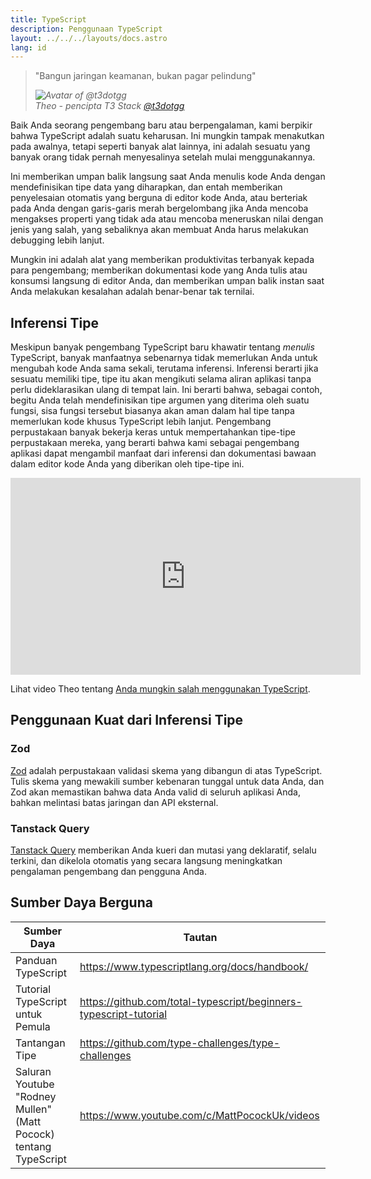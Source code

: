 ```yaml
---
title: TypeScript
description: Penggunaan TypeScript
layout: ../../../layouts/docs.astro
lang: id
---
```


<blockquote className="w-full relative border-l-4 italic bg-t3-purple-200 dark:text-t3-purple-50 text-zinc-900 dark:bg-t3-purple-300/20 p-2 rounded-md text-sm my-3 border-neutral-500 quote">
  <div className="relative w-fit flex items-center justify-center p-1">
    <p className="mb-4 text-lg">
      <span aria-hidden="true">&quot;</span>Bangun jaringan keamanan, bukan pagar pelindung<span aria-hidden="true">&quot;</span>
    </p>
  </div>
  <cite className="flex items-center justify-end pr-4 pb-2">
    <img
      alt="Avatar of @t3dotgg"
      className="w-12 rounded-full bg-neutral-500 [margin-inline-end:16px]"
      src="/images/theo_300x300.webp"
    />
    <div className="flex flex-col items-start not-italic">
      <span className=" text-sm font-semibold">Theo - pencipta T3 Stack</span>
      <a
        href="https://twitter.com/t3dotgg"
        target="_blank"
        rel="noopener noreferrer"
        className="text-sm"
      >
        @t3dotgg
      </a>
    </div>
  </cite>
</blockquote>

Baik Anda seorang pengembang baru atau berpengalaman, kami berpikir bahwa TypeScript adalah suatu keharusan. Ini mungkin tampak menakutkan pada awalnya, tetapi seperti banyak alat lainnya, ini adalah sesuatu yang banyak orang tidak pernah menyesalinya setelah mulai menggunakannya.

Ini memberikan umpan balik langsung saat Anda menulis kode Anda dengan mendefinisikan tipe data yang diharapkan, dan entah memberikan penyelesaian otomatis yang berguna di editor kode Anda, atau berteriak pada Anda dengan garis-garis merah bergelombang jika Anda mencoba mengakses properti yang tidak ada atau mencoba meneruskan nilai dengan jenis yang salah, yang sebaliknya akan membuat Anda harus melakukan debugging lebih lanjut.

Mungkin ini adalah alat yang memberikan produktivitas terbanyak kepada para pengembang; memberikan dokumentasi kode yang Anda tulis atau konsumsi langsung di editor Anda, dan memberikan umpan balik instan saat Anda melakukan kesalahan adalah benar-benar tak ternilai.

## Inferensi Tipe

Meskipun banyak pengembang TypeScript baru khawatir tentang _menulis_ TypeScript, banyak manfaatnya sebenarnya tidak memerlukan Anda untuk mengubah kode Anda sama sekali, terutama inferensi. Inferensi berarti jika sesuatu memiliki tipe, tipe itu akan mengikuti selama aliran aplikasi tanpa perlu dideklarasikan ulang di tempat lain. Ini berarti bahwa, sebagai contoh, begitu Anda telah mendefinisikan tipe argumen yang diterima oleh suatu fungsi, sisa fungsi tersebut biasanya akan aman dalam hal tipe tanpa memerlukan kode khusus TypeScript lebih lanjut. Pengembang perpustakaan banyak bekerja keras untuk mempertahankan tipe-tipe perpustakaan mereka, yang berarti bahwa kami sebagai pengembang aplikasi dapat mengambil manfaat dari inferensi dan dokumentasi bawaan dalam editor kode Anda yang diberikan oleh tipe-tipe ini.

<div class="embed">
<iframe width="560" height="315" src="https://www.youtube.com/embed/RmGHnYUqQ4k" title="Anda Mungkin Salah Menggunakan TypeScript" frameborder="0" allow="accelerometer; autoplay; clipboard-write; encrypted-media; gyroscope; picture-in-picture" allowfullscreen></iframe>
</div>

Lihat video Theo tentang [Anda mungkin salah menggunakan TypeScript](https://www.youtube.com/watch?v=RmGHnYUqQ4k).

## Penggunaan Kuat dari Inferensi Tipe

### Zod

[Zod](https://github.com/colinhacks/zod) adalah perpustakaan validasi skema yang dibangun di atas TypeScript. Tulis skema yang mewakili sumber kebenaran tunggal untuk data Anda, dan Zod akan memastikan bahwa data Anda valid di seluruh aplikasi Anda, bahkan melintasi batas jaringan dan API eksternal.

### Tanstack Query

[Tanstack Query](https://tanstack.com/query/v4/) memberikan Anda kueri dan mutasi yang deklaratif, selalu terkini, dan dikelola otomatis yang secara langsung meningkatkan pengalaman pengembang dan pengguna Anda.

## Sumber Daya Berguna

| Sumber Daya                            | Tautan                                                              |
| -------------------------------------- | ------------------------------------------------------------------- |
| Panduan TypeScript                      | <https://www.typescriptlang.org/docs/handbook/>                     |
| Tutorial TypeScript untuk Pemula       | <https://github.com/total-typescript/beginners-typescript-tutorial> |
| Tantangan Tipe                         | <https://github.com/type-challenges/type-challenges>                |
| Saluran Youtube "Rodney Mullen" (Matt Pocock) tentang TypeScript | <https://www.youtube.com/c/MattPocockUk/videos>                     |
